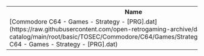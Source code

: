 <table>
<tr><th>Name</th><th>Size</th></tr>
<tr><td>[Commodore C64 - Games - Strategy - [PRG].dat](https://raw.githubusercontent.com/open-retrogaming-archive/dat-catalog/main/root/basic/TOSEC/Commodore/C64/Games/Strategy/[PRG]/Commodore C64 - Games - Strategy - [PRG].dat)</td><td>199756</td></tr>
</table>
